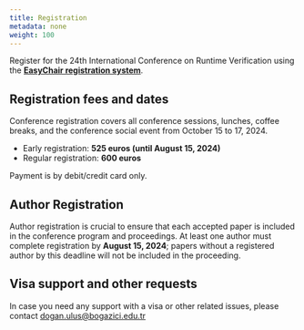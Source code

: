```yaml
---
title: Registration
metadata: none
weight: 100
---
```


Register for the 24th International Conference on Runtime Verification using the [**EasyChair registration system**](https://easychair.org/conferences/?conf=rv2024).

## Registration fees and dates

Conference registration covers all conference sessions, lunches, coffee breaks, and
the conference social event from October 15 to 17, 2024. 

- Early registration: **525 euros (until August 15, 2024)**
- Regular registration: **600 euros**

Payment is by debit/credit card only.

## Author Registration

Author registration is crucial to ensure that each accepted paper is
included in the conference program and proceedings. At least one author
must complete registration by **August 15, 2024**; papers without a
registered author by this deadline will not be included in the
proceeding.

## Visa support and other requests

In case you need any support with a visa or other related issues, please contact [dogan.ulus@bogazici.edu.tr]()

